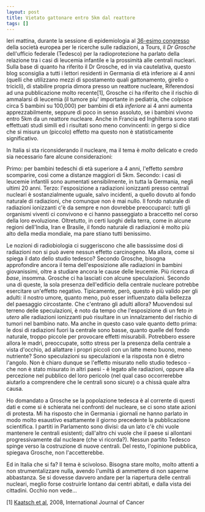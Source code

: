 ```yaml
---
layout: post
title: Vietato gattonare entro 5km dal reattore
tags: []
---
```


Ieri mattina, durante la sessione di epidemiologia al [36-esimo congresso](http://err2008.irsn.fr/page.php?ID=121) della società europea per le ricerche sulle radiazioni, a Tours, il *Dr Grosche* dell'ufficio federale (Tedesco) per la radioprotezione ha parlato della relazione tra i casi di leucemia infantile e la prossimità alle centrali nucleari.
Sulla base di quanto ha riferito il Dr Grosche, ed in via cautelativa, questo blog sconsiglia a tutti i lettori residenti in Germania di età inferiore ai 4 anni (quelli che utilizzano mezzi di spostamento quali gattonamento, girello o tricicli), di stabilire propria dimora presso un reattore nucleare,
Riferendosi ad una pubblicazione molto recente[1], Grosche ci ha riferito che il rischio di ammalarsi di leucemia (il tumore piu' importante in pediatria, che colpisce circa 5 bambini su 100,000) per bambini di età *inferiore* ai 4 anni aumenta apprezzabilmente, seppure di poco in senso assoluto, se i bambini vivono entro 5km da un reattore nucleare. Anche in Francia ed Inghilterra sono stati effettuati studi simili ed i risultati sono meno convincenti: in gergo si dice che si misura un (piccolo) effetto ma questo non è statisticamente significativo.

In Italia si sta riconsiderando il nucleare, ma il tema è *molto* delicato e credo sia necessario fare alcune considerazioni:

Primo: per bambini tedeschi di età superiore a 4 anni, l'effetto *sembra* scomparire, così come a distanze maggiori di 5km. Secondo: i casi di leucemie infantili sono aumentati sensibilmente, in tutta la Germania, negli ultimi 20 anni.
Terzo: l'esposizione a radiazioni ionizzanti presso centrali nucleari è sostanzialmente uguale, salvo incidenti, a quello dovuto al fondo naturale di radiazioni, che comunque non è mai nullo. Il fondo naturale di radiazioni ionizzanti c'è da sempre e non dovrebbe preoccuparci: tutti gli organismi viventi ci convivono e ci hanno passeggiato a braccetto nel corso della loro evoluzione. Oltretutto, in certi luoghi della terra, come in alcune regioni dell'India, Iran e Brasile, il fondo naturale di radiazioni è molto più alto della media mondiale, ma pare stiano tutti benissimo.

Le nozioni di radiobiologia ci suggeriscono che alle bassissime dosi di radiazioni non si può avere nessun effetto carcinogeno. Ma allora, come si spiega il dato dello studio tedesco? Secondo Grosche, bisogna approfondire ancora il tema dell'esposizione alle radiazioni in bambini giovanissimi, oltre a studiare ancora le cause delle leucemie. Più ricerca *di base*, insomma. Grosche ci ha lasciati con alcune speculazioni. Secondo una di queste, la sola presenza dell'edificio della centrale nucleare potrebbe esercitare un'effetto negativo. Tipicamente, però, questo è più valido per gli adulti: il nostro umore, quanto meno, può esser influenzato dalla bellezza del paesaggio circostante. Che c'entrano gli adulti allora? Muovendosi sul terreno delle speculazioni, è noto da tempo che l'esposizione di un feto *in utero* alle radiazioni ionizzanti può risultare in un innalzamento del rischio di tumori nel bambino nato. Ma anche in questo caso vale quanto detto prima: le dosi di radiazioni fuori la centrale sono basse, quanto quelle del fondo naturale, troppo piccole per provocare effetti misurabili. Potrebbero essere allora le madri, preoccupate, sotto stress per la presenza della centrale a vista d'occhio, ad allattare i propri piccoli con un latte meno buono, meno nutriente? Sono speculazioni su speculazioni e la risposta non è dietro l'angolo. Non è chiaro dunque se l'effetto misurato nello studio tedesco - che non è stato misurato in altri paesi - è legato alle radiazioni, oppure alla percezione nel pubblico del loro pericolo (nel qual caso occorrerebbe aiutarlo a comprendere che le centrali sono sicure) o a chissà quale altra causa.

Ho domandato a Grosche se la popolazione tedesca è al corrente di questi dati e come si è schierata nei confronti del nucleare, se ci sono state azioni di protesta. Mi ha risposto che in Germania i giornali ne hanno parlato in modo molto esaustivo esattamente il giorno precedente la pubblicazione scientifica. I partiti in Parlamento sono divisi: da un lato c'è chi vuole mantenere le centrali esistenti; dall'altro chi vuole che il paese si allontani progressivamente dal nucleare (che vi ricorda?). Nessun partito Tedesco spinge verso la costruzione di nuove centrali. Del resto, l'opinione pubblica, spiegava Grosche, non l'accetterebbe.

Ed in Italia che si fa? Il tema è scivoloso. Bisogna stare molto, molto attenti a non strumentalizzare nulla, avendo l'umiltà di ammettere di non saperne abbastanza. Se si dovesse davvero andare per la riapertura delle centrali nucleari, meglio forse costruirle lontano dai centri abitati, e dalla vista dei cittadini. Occhio non vede...

[1] [Kaatsch et al](http://dx.doi.org/10.1002/ijc.23330), 2008, International Journal of Cancer
